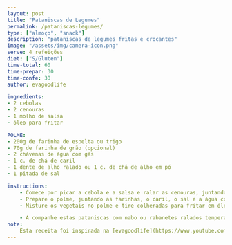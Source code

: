 ```yaml
---
layout: post
title: "Pataniscas de Legumes"
permalink: /pataniscas-legumes/
type: ["almoço", "snack"]
description: "pataniscas de legumes fritas e crocantes"
image: "/assets/img/camera-icon.png"
serve: 4 refeições
diet: ["S/Gluten"]
time-total: 60
time-prepar: 30
time-confe: 30
author: evagoodlife

ingredients:
- 2 cebolas
- 2 cenouras
- 1 molho de salsa
- óleo para fritar

POLME:
- 200g de farinha de espelta ou trigo
- 70g de farinha de grão (opcional)
- 2 chávenas de água com gás
- 1 c. de chá de caril
- 1 dente de alho ralado ou 1 c. de chá de alho em pó
- 1 pitada de sal

instructions:
    - Comece por picar a cebola e a salsa e ralar as cenouras, juntando tudo numa taça.
    - Prepare o polme, juntando as farinhas, o caril, o sal e a água com gás até obter uma consistência nem demasiado líquida nem demasiado grossa.
    - Misture os vegetais no polme e tire colheradas para fritar em óleo bem quente.

    - A companhe estas pataniscas com nabo ou rabanetes ralados temperados com umas gotas de limão, para ajudar a digerir melhor a gordura dos fritos. Nestas pataniscas, pode usar os vegetais que gostar mais e até juntar um pouco de tofu ralado ou grão cozido desfeito, para enriquecer ainda mais.
note:
    Esta receita foi inspirada na [evagoodlife](https://www.youtube.com/watch?v=h9YYuktF6D4&ab_channel=evagoodlife)
---
```

